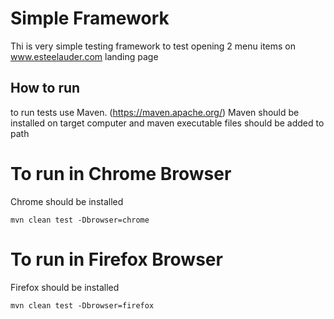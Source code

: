 # Simple Framework
Thi is very simple testing framework to test opening 2 menu items on www.esteelauder.com landing page

## How to run
to run tests use Maven. (https://maven.apache.org/)
Maven should be installed on target computer and maven executable files should be added to path

# To run in Chrome Browser
Chrome should be installed
```shell
mvn clean test -Dbrowser=chrome
```

# To run in Firefox Browser
Firefox should be installed
```shell
mvn clean test -Dbrowser=firefox
```